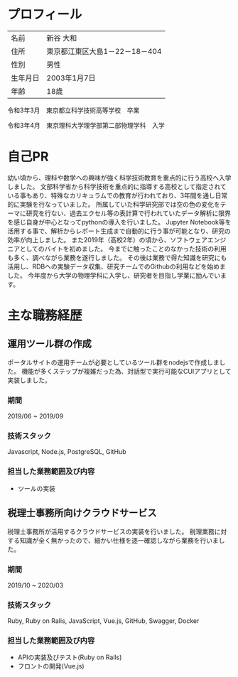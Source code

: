 # プロフィール
|          |                                | 
| -------- | ------------------------------ | 
| 名前     | 新谷 大和                        | 
| 住所     | 東京都江東区大島1－22－18－404     | 
| 性別     | 男性                            | 
| 生年月日  | 2003年1月7日                    | 
| 年齢     | 18歳                            | 


令和3年3月　東京都立科学技術高等学校　卒業

令和3年4月　東京理科大学理学部第二部物理学科　入学
# 自己PR
幼い頃から、理科や数学への興味が強く科学技術教育を重点的に行う高校へ入学しました。
文部科学省から科学技術を重点的に指導する高校として指定されている事もあり、特殊なカリキュラムでの教育が行われており、3年間を通し日常的に実験を行なっていました。
所属していた科学研究部では空の色の変化をテーマに研究を行ない、過去エクセル等の表計算で行われていたデータ解析に限界を感じ自身が中心となってpythonの導入を行いました。
Jupyter Notebook等を活用する事で、解析からレポート生成まで自動的に行う事が可能となり、研究の効率が向上しました。
また2019年（高校2年）の頃から、ソフトウェアエンジニアとしてのバイトを初めました。
今までに触ったことのなかった技術の利用も多く、調べながら業務を遂行しました。
その後は業務で得た知識を研究にも活用し、RDBへの実験データ収集、研究チームでのGithubの利用などを始めました。
今年度から大学の物理学科に入学し、研究者を目指し学業に励んでいます。
# 主な職務経歴
## 運用ツール群の作成
ポータルサイトの運用チームが必要としているツール群をnodejsで作成しました。
機能が多くステップが複雑だった為、対話型で実行可能なCUIアプリとして実装しました。
### 期間
2019/06 ~ 2019/09
### 技術スタック
Javascript, Node.js, PostgreSQL, GitHub
### 担当した業務範囲及び内容
- ツールの実装 
## 税理士事務所向けクラウドサービス
税理士事務所が活用するクラウドサービスの実装を行いました。
税理業務に対する知識が全く無かったので、細かい仕様を逐一確認しながら業務を行いました。
### 期間
2019/10 ~ 2020/03
### 技術スタック
Ruby, Ruby on Ralis, JavaScript, Vue.js, GitHub, Swagger, Docker
### 担当した業務範囲及び内容
- APIの実装及びテスト(Ruby on Rails)
- フロントの開発(Vue.js)